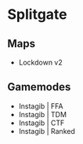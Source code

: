 # Splitgate

## Maps
* Lockdown v2

## Gamemodes
* Instagib | FFA
* Instagib | TDM
* Instagib | CTF
* Instagib | Ranked
